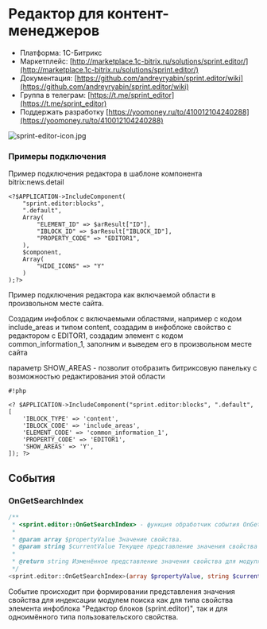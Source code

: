 # Редактор для контент-менеджеров #
* Платформа: 1С-Битрикс
* Маркетплейс: [http://marketplace.1c-bitrix.ru/solutions/sprint.editor/](http://marketplace.1c-bitrix.ru/solutions/sprint.editor/)
* Документация: [https://github.com/andreyryabin/sprint.editor/wiki](https://github.com/andreyryabin/sprint.editor/wiki)
* Группа в телеграм: [https://t.me/sprint_editor](https://t.me/sprint_editor)
* Поддержать разработку [https://yoomoney.ru/to/410012104240288](https://yoomoney.ru/to/410012104240288)

  
![sprint-editor-icon.jpg](https://bitbucket.org/repo/adr668/images/1541013359-sprint-editor-icon.jpg)


### Примеры подключения

Пример подключения редактора в шаблоне компонента bitrix:news.detail
```
<?$APPLICATION->IncludeComponent(
    "sprint.editor:blocks",
    ".default",
    Array(
        "ELEMENT_ID" => $arResult["ID"],
        "IBLOCK_ID" => $arResult["IBLOCK_ID"],
        "PROPERTY_CODE" => "EDITOR1",
    ),
    $component,
    Array(
        "HIDE_ICONS" => "Y"
    )
);?>

```

Пример подключения редактора как включаемой области в произвольном месте сайта.

Создадим инфоблок с включаемыми областями, например
с кодом include_areas и типом content, создадим в инфоблоке свойство с редактором с EDITOR1, 
создадим элемент с кодом common_information_1, заполним и выведем его в произвольном месте сайта

параметр SHOW_AREAS - позволит отобразить битриксовую панельку с возможностью редактирования этой области

```
#!php

<? $APPLICATION->IncludeComponent("sprint.editor:blocks", ".default", [
    'IBLOCK_TYPE' => 'content',
    'IBLOCK_CODE' => 'include_areas',
    'ELEMENT_CODE' => 'common_information_1',
    'PROPERTY_CODE' => 'EDITOR1',
    'SHOW_AREAS' => 'Y',
]); ?>
``` 

События
-------

### OnGetSearchIndex

```php
/**
 * <sprint.editor::OnGetSearchIndex> - функция обработчик события OnGetSearchIndex модуля sprint.editor
 *
 * @param array $propertyValue Значение свойства. 
 * @param string $currentValue Текущее представление значения свойства для модуля поиска. 
 *
 * @return string Изменённое представление значения свойства для модуля поиска.
 */
<sprint.editor::OnGetSearchIndex>(array $propertyValue, string $currentValue): string
```

Событие происходит при формировании представления значения свойства для индексации модулем поиска как для типа свойства
элемента инфоблока "Редактор блоков (sprint.editor)", так и для одноимённого типа пользовательского свойства.  
